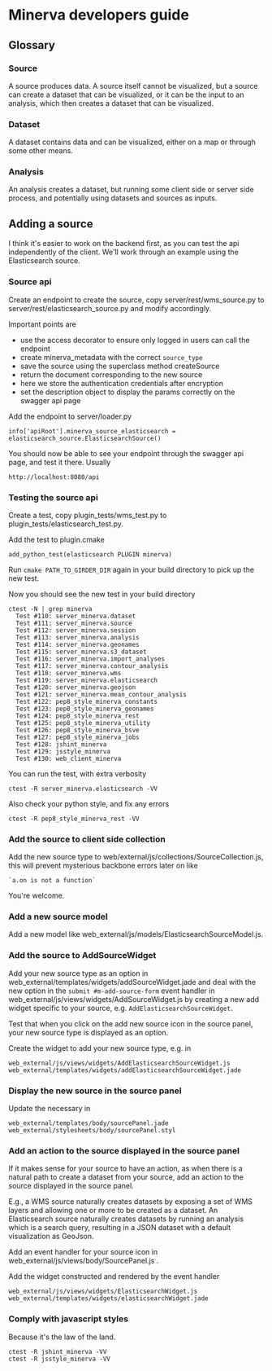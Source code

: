 # Minerva developers guide

## Glossary

### Source

A source produces data.  A source itself cannot be visualized, but a source
can create a dataset that can be visualized, or it can be the input to an analysis,
which then creates a dataset that can be visualized.

### Dataset

A dataset contains data and can be visualized, either on a map or through some other means.

### Analysis

An analysis creates a dataset, but running some client side or server side process, and
potentially using datasets and sources as inputs.

## Adding a source

I think it's easier to work on the backend first, as you can test the api
independently of the client.  We'll work through an example using the
Elasticsearch source.

### Source api

Create an endpoint to create the source, copy server/rest/wms_source.py to
server/rest/elasticsearch_source.py and modify accordingly.

Important points are

  * use the access decorator to ensure only logged in users can call the endpoint
  * create minerva_metadata with the correct `source_type`
  * save the source using the superclass method createSource
  * return the document corresponding to the new source
  * here we store the authentication credentials after encryption
  * set the description object to display the params correctly on the swagger api page

Add the endpoint to server/loader.py

    info['apiRoot'].minerva_source_elasticsearch = elasticsearch_source.ElasticsearchSource()

You should now be able to see your endpoint through the swagger api page, and
test it there.  Usually

    http://localhost:8080/api

### Testing the source api

Create a test, copy plugin_tests/wms_test.py to plugin_tests/elasticsearch_test.py.

Add the test to plugin.cmake

    add_python_test(elasticsearch PLUGIN minerva)

Run `cmake PATH_TO_GIRDER_DIR` again in your build directory to pick up the new test.

Now you should see the new test in your build directory

    ctest -N | grep minerva
      Test #110: server_minerva.dataset
      Test #111: server_minerva.source
      Test #112: server_minerva.session
      Test #113: server_minerva.analysis
      Test #114: server_minerva.geonames
      Test #115: server_minerva.s3_dataset
      Test #116: server_minerva.import_analyses
      Test #117: server_minerva.contour_analysis
      Test #118: server_minerva.wms
      Test #119: server_minerva.elasticsearch
      Test #120: server_minerva.geojson
      Test #121: server_minerva.mean_contour_analysis
      Test #122: pep8_style_minerva_constants
      Test #123: pep8_style_minerva_geonames
      Test #124: pep8_style_minerva_rest
      Test #125: pep8_style_minerva_utility
      Test #126: pep8_style_minerva_bsve
      Test #127: pep8_style_minerva_jobs
      Test #128: jshint_minerva
      Test #129: jsstyle_minerva
      Test #130: web_client_minerva

You can run the test, with extra verbosity

    ctest -R server_minerva.elasticsearch -VV

Also check your python style, and fix any errors

    ctest -R pep8_style_minerva_rest -VV

### Add the source to client side collection

Add the new source type to web/external/js/collections/SourceCollection.js,
this will prevent mysterious backbone errors later on like

    `a.on is not a function`

You're welcome.

### Add a new source model

Add a new model like web_external/js/models/ElasticsearchSourceModel.js.

### Add the source to AddSourceWidget

Add your new source type as an option in web_external/templates/widgets/addSourceWidget.jade
and deal with the new option in the `submit #m-add-source-form` event handler in
web_external/js/views/widgets/AddSourceWidget.js by creating a new add widget specific
to your source, e.g. `AddElasticsearchSourceWidget`.

Test that when you click on the add new source icon in the source panel, your
new source type is displayed as an option.

Create the widget to add your new source type, e.g. in

    web_external/js/views/widgets/AddElasticsearchSourceWidget.js
    web_external/templates/widgets/addElasticsearchSourceWidget.jade

### Display the new source in the source panel

Update the necessary in

    web_external/templates/body/sourcePanel.jade
    web_external/stylesheets/body/sourcePanel.styl

### Add an action to the source displayed in the source panel

If it makes sense for your source to have an action, as when there is a natural
path to create a dataset from your source, add an action to the source displayed
in the source panel.

E.g., a WMS source naturally creates datasets by exposing a set of WMS layers
and allowing one or more to be created as a dataset.  An Elasticsearch source naturally
creates datasets by running an analysis which is a search query, resulting in a
JSON dataset with a default visualization as GeoJson.

Add an event handler for your source icon in web_external/js/views/body/SourcePanel.js .

Add the widget constructed and rendered by the event handler

    web_external/js/views/widgets/ElasticsearchWidget.js
    web_external/templates/widgets/elasticsearchWidget.jade

### Comply with javascript styles

Because it's the law of the land.

    ctest -R jshint_minerva -VV
    ctest -R jsstyle_minerva -VV
